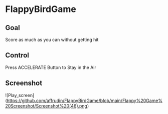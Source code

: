 # FlappyBirdGame

## Goal
Score as much as you can without getting hit

## Control
Press ACCELERATE Button to Stay in the Air

## Screenshot
![Play_screen] (https://github.com/affrudin/FlappyBirdGame/blob/main/Flappy%20Game%20Screenshot/Screenshot%20(46).png)
